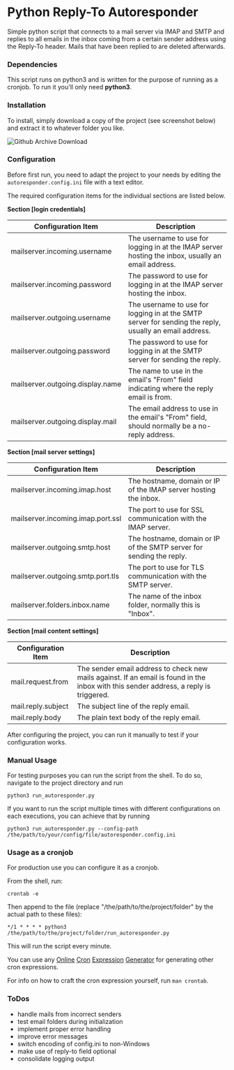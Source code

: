 # Python Reply-To Autoresponder

Simple python script that connects to a mail server via IMAP and SMTP and replies to 
all emails in the inbox coming from a certain sender address using the Reply-To header.
Mails that have been replied to are deleted afterwards.

### Dependencies

This script runs on python3 and is written for the purpose of running as a cronjob.
To run it you'll only need  **python3**.

### Installation

To install, simply download a copy of the project (see screenshot below) and extract it to whatever folder you like.

![Github Archive Download](https://user-images.githubusercontent.com/6501308/33236233-4de2d6fe-d24d-11e7-9581-9a59d9615c12.PNG)

### Configuration 

Before first run, you need to adapt the project to your needs by editing the `autoresponder.config.ini` file with a text editor.

The required configuration items for the individual sections are listed below.

**Section [login credentials]**

| Configuration Item | Description |
| ------------------ | ----------- |
| mailserver.incoming.username     | The username to use for logging in at the IMAP server hosting the inbox, usually an email address. |
| mailserver.incoming.password     | The password to use for logging in at the IMAP server hosting the inbox. |
| mailserver.outgoing.username     | The username to use for logging in at the SMTP server for sending the reply, usually an email address. |
| mailserver.outgoing.password     | The password to use for logging in at the SMTP server for sending the reply. |
| mailserver.outgoing.display.name | The name to use in the email's "From" field indicating where the reply email is from. |
| mailserver.outgoing.display.mail | The email address to use in the email's "From" field, should normally be a no-reply address. |

**Section [mail server settings]**

| Configuration Item | Description  |
| ------------------ | ------------ |
| mailserver.incoming.imap.host     | The hostname, domain or IP of the IMAP server hosting the inbox. |
| mailserver.incoming.imap.port.ssl | The port to use for SSL communication with the IMAP server. |
| mailserver.outgoing.smtp.host     | The hostname, domain or IP of the SMTP server for sending the reply. |
| mailserver.outgoing.smtp.port.tls | The port to use for TLS communication with the SMTP server. |
| mailserver.folders.inbox.name     | The name of the inbox folder, normally this is "Inbox". |

**Section [mail content settings]**

| Configuration Item | Description |
| ------------------ | ----------- |
| mail.request.from  | The sender email address to check new mails against. If an email is found in the inbox with this sender address, a reply is triggered. |
| mail.reply.subject | The subject line of the reply email. |
| mail.reply.body    | The plain text body of the reply email. |

After configuring the project, you can run it manually to test if your configuration works.

### Manual Usage

For testing purposes you can run the script from the shell. To do so, navigate to the project directory and run 

    python3 run_autoresponder.py

If you want to run the script multiple times with different configurations on each executions, 
you can achieve that by running

    python3 run_autoresponder.py --config-path /the/path/to/your/config/file/autoresponder.config.ini

### Usage as a cronjob

For production use you can configure it as a cronjob.

From the shell, run:

	crontab -e

Then append to the file (replace "/the/path/to/the/project/folder" by the actual path to these files):

	*/1 * * * * python3 /the/path/to/the/project/folder/run_autoresponder.py

This will run the script every minute.

You can use any [Online](https://crontab-generator.org/) 
[Cron](https://www.freeformatter.com/cron-expression-generator-quartz.html) 
[Expression](http://www.cronmaker.com/) 
[Generator](http://cron.nmonitoring.com/cron-generator.html) for generating other cron expressions.

For info on how to craft the cron expression yourself, run `man crontab`.

### ToDos

* handle mails from incorrect senders
* test email folders during initialization
* implement proper error handling
* improve error messages
* switch encoding of config.ini to non-Windows
* make use of reply-to field optional
* consolidate logging output
